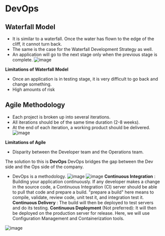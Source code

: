 # DevOps
## Waterfall Model
- It is similar to a waterfall. Once the water has flown to the edge of the cliff, it cannot turn back.
- The same is the case for the Waterfall Development Strategy as well.
- An application will go to the next stage only when the previous stage is complete.
  ![image](https://github.com/user-attachments/assets/b62a3dd0-bc3c-4c05-b331-02d425aec777)

**Limitations of Waterfall Model**
- Once an application is in testing stage, it is very difficult to go back and change something.
- High amounts of risk

## Agile Methodology
- Each project is broken up into several iterations.
- All iterations should be of the same time duration (2-8 weeks).
- At the end of each iteration, a working product should be delivered.
![image](https://github.com/user-attachments/assets/7c7dc032-2295-4295-9f1f-a0f9935b5525)

**Limitations of Agile**
- Disparity between the Developer team and the Operations team.

The solution to this is **DevOps**
DevOps bridges the gap between the Dev side and the Ops side of the company.
- DevOps is a methodology.
![image](https://github.com/user-attachments/assets/e09e9014-cf23-49b9-800b-9513bf5c3ea7)
![image](https://github.com/user-attachments/assets/cc8359d7-8719-4818-bfeb-6242deb972a3)
**Continuous Integration** : Building your application continuously. If any developer makes a change in the source code, a Continuous Integration (CI) server should be able to pull that code and prepare a build.
"prepare a build" here means to compile, validate, review code, unit test it, and integration test it.
**Continuous Delivery** : The build will then be deployed to test servers and do its testing.
**Continuous Deployment** (Not preferred): It will then be deployed on the production server for release. Here, we will use Configuration Management and Containerization tools.  

![image](https://github.com/user-attachments/assets/9cff83a3-b8b8-4e14-8b2b-b61b35aaba4b)

